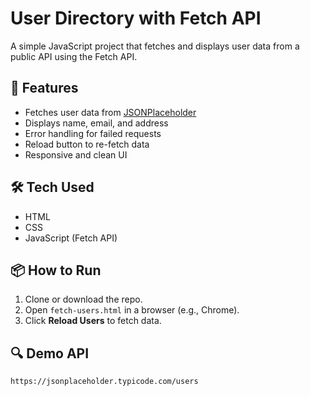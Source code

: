 # User Directory with Fetch API

A simple JavaScript project that fetches and displays user data from a public API using the Fetch API.

## 🚀 Features
- Fetches user data from [JSONPlaceholder](https://jsonplaceholder.typicode.com/users)
- Displays name, email, and address
- Error handling for failed requests
- Reload button to re-fetch data
- Responsive and clean UI

## 🛠 Tech Used
- HTML
- CSS
- JavaScript (Fetch API)

## 📦 How to Run
1. Clone or download the repo.
2. Open `fetch-users.html` in a browser (e.g., Chrome).
3. Click **Reload Users** to fetch data.

## 🔍 Demo API
`https://jsonplaceholder.typicode.com/users`
